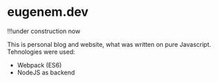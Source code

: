 # eugenem.dev
!!!under construction now

This is personal blog and website, what was written on pure Javascript.
Tehnologies were used:
- Webpack (ES6) 
- NodeJS as backend 



